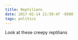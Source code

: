 ```yaml
---
title: Reptilians
date: 2017-02-14 21:59:47 -0500
tags: politics
---
```


Look at these creepy reptilians

